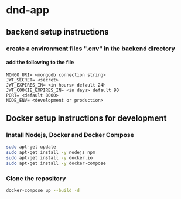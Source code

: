 # dnd-app

## backend setup instructions
### create a environment files ".env" in the backend directory
#### add the following to the file
```env
MONGO_URI= <mongodb connection string>
JWT_SECRET= <secret>
JWT_EXPIRES_IN= <in hours> default 24h
JWT_COOKIE_EXPIRES_IN= <in days> default 90
PORT= <default 8000>
NODE_ENV= <development or production>
```
## Docker setup instructions for development

### Install Nodejs, Docker and Docker Compose
```bash	
sudo apt-get update
sudo apt-get install -y nodejs npm
sudo apt-get install -y docker.io
sudo apt-get install -y docker-compose
```
### Clone the repository
```bash
docker-compose up --build -d
```